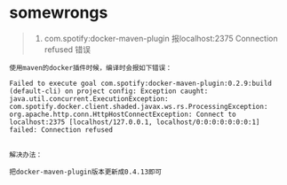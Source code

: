 # somewrongs


> 1. com.spotify:docker-maven-plugin 报localhost:2375 Connection refused 错误
```
使用maven的docker插件时候，编译时会报如下错误：

Failed to execute goal com.spotify:docker-maven-plugin:0.2.9:build (default-cli) on project config: Exception caught: java.util.concurrent.ExecutionException: com.spotify.docker.client.shaded.javax.ws.rs.ProcessingException: org.apache.http.conn.HttpHostConnectException: Connect to localhost:2375 [localhost/127.0.0.1, localhost/0:0:0:0:0:0:0:1] failed: Connection refused


解决办法：

把docker-maven-plugin版本更新成0.4.13即可
```
